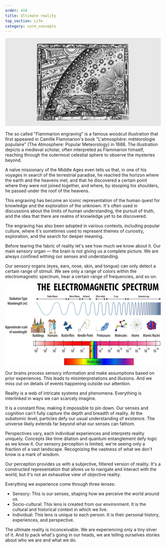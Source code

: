 ```yaml
---
order: 410
title: Ultimate reality
top_section: Life
category: core_concepts
---
```


![](/images/book/ultimate-reality/joy-48.jpeg)


The so called "Flammarion engraving" is a famous woodcut illustration that first appeared in Camille Flammarion's book "L'atmosphère: météorologie populaire" (The Atmosphere: Popular Meteorology) in 1888. The illustration depicts a medieval scholar, often interpreted as Flammarion himself, reaching through the outermost celestial sphere to observe the mysteries beyond.

A naïve missionary of the Middle Ages even tells us that, in one of his voyages in search of the terrestrial paradise, he reached the horizon where the earth and the heavens met, and that he discovered a certain point where they were not joined together, and where, by stooping his shoulders, he passed under the roof of the heavens.

This engraving has become an iconic representation of the human quest for knowledge and the exploration of the unknown. It's often used in discussions about the limits of human understanding, the pursuit of truth, and the idea that there are realms of knowledge yet to be discovered.

The engraving has also been adopted in various contexts, including popular culture, where it's sometimes used to represent themes of curiosity, exploration, and the search for deeper meaning.

Before tearing the fabric of reality let's see how much we know about it. Our main sensory organ — the brain is not giving us a complete picture. We are always confined withing our senses and understanding.

Our sensory organs (eyes, ears, nose, skin, and tongue) can only detect a certain range of stimuli. We see only a range of colors within the electromagnetic spectrum, hear a certain range of frequencies, and so on.

![](/images/book/ultimate-reality/science-electromagnetic-spectrum-diagram-free-vector.jpg)

Our brains process sensory information and make assumptions based on prior experiences. This leads to misinterpretations and illusions. And we miss out on details of events happening outside our attention.

Reality is a web of intricate systems and phenomena. Everything is interlinked in ways we can scarcely imagine.

It is a constant flow, making it impossible to pin down. Our senses and cognition can't fully capture the depth and breadth of reality. At the subatomic level, particles defy our usual understanding of existence. The universe likely extends far beyond what our senses can fathom.

Perspectives vary, each individual experiences and interprets reality uniquely. Concepts like time dilation and quantum entanglement defy logic as we know it. Our sensory perception is limited, we're seeing only a fraction of a vast landscape. Recognizing the vastness of what we don't know is a mark of wisdom.

Our perception provides us with a subjective, filtered version of reality. It's a constructed representation that allows us to navigate and interact with the world, but it's not an exhaustive view of objective reality.

Everything we experience come through three lenses:

- Sensory: This is our senses, shaping how we perceive the world around us.
- Socio-cultural: This lens is created from our environment. It is the cultural and historical context in which we live.
- Individual: This lens is unique to each person. It is their personal history, experiences, and perspective.

The ultimate reality is inconceivable. We are experiencing only a tiny sliver of it. And to pack what's going in our heads, we are telling ourselves stories about who we are and what we do.
